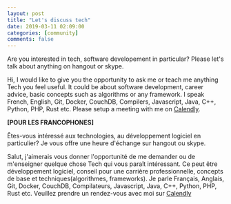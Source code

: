 ```yaml
---
layout: post
title: "Let's discuss tech"
date: 2019-03-11 02:09:00
categories: [community]
comments: false
---
```


Are you interested in tech, software developement in particular? 
Please let's talk about anything on hangout or skype.

<!--more-->

Hi, I would like to give you the opportunity to ask me or teach me anything 
Tech you feel useful. It could be about software development, career advice, basic concepts such as algorithms or any framework. I speak French, English, Git, Docker, CouchDB, Compilers, Javascript, Java, C++, Python, PHP, Rust etc.
Please setup a meeting with me on [Calendly](https://calendly.com/evanxg852000/lets-discuss-tech).

**[POUR LES FRANCOPHONES]**

Êtes-vous intéressé aux technologies, au développement logiciel en particulier? 
Je vous offre une heure d'échange sur hangout ou skype.

Salut, j'aimerais vous donner l'opportunité de me demander ou de m'enseigner quelque chose Tech qui vous paraît intéressant. Ce peut être développement logiciel, conseil pour une carrière professionnelle, concepts de base et techniques(algorithmes, frameworks). Je parle Français, Anglais, Git, Docker, CouchDB, Compilateurs, Javascript, Java, C++, Python, PHP, Rust etc.
Veuillez prendre un rendez-vous avec moi sur [Calendly](https://calendly.com/evanxg852000/lets-discuss-tech)



